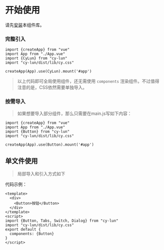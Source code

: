 # 开始使用
请先[安装](#/doc/install)本组件库。

### 完整引入

```
import {createApp} from "vue"
import App from "./App.vue"
import {CyLun} from "cy-lun"
import "cy-lun/dist/lib/cy.css" 

createApp(App).use(CyLun).mount('#app')
```

> 以上代码即可全局使用组件，还无需使用 `components` 渲染组件。不过值得注意的是，CSS依然需要单独导入。

### 按需导入

>如果想要导入部分组件，那么只需要在main.js写如下内容：

```
import {createApp} from "vue"
import App from "./App.vue"
import {Button} from "cy-lun"
import "cy-lun/dist/lib/cy.css" 

createApp(App).use(Button).mount('#app')
```

## 单文件使用

> 局部导入和引入方式如下

代码示例：

```
<template>
  <div>
    <Button>按钮</Button>
  </div>
</template>
<script>
import {Button, Tabs, Switch, Dialog} from "cy-lun"
import "cy-lun/dist/lib/cy.css" 
export default {
  components: {Button}
}
</script>
```